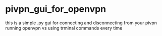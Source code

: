 # pivpn_gui_for_openvpn
this is a simple .py gui for connecting and disconnecting from your pivpn running openvpn vs using trminal commands every time
